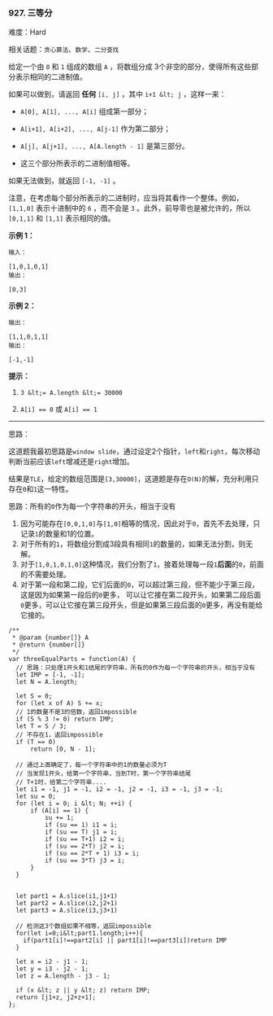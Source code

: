 ### 927. 三等分

难度：Hard

相关话题：`贪心算法`、`数学`、`二分查找`

给定一个由  `0`  和  `1`  组成的数组 `A` ，将数组分成 3个非空的部分，使得所有这些部分表示相同的二进制值。



如果可以做到，请返回 **任何**  `[i, j]` ，其中  `i+1 &lt; j` ，这样一来：





*  `A[0], A[1], ..., A[i]` 组成第一部分；

*  `A[i+1], A[i+2], ..., A[j-1]` 作为第二部分；

*  `A[j], A[j+1], ..., A[A.length - 1]`  是第三部分。

* 这三个部分所表示的二进制值相等。





如果无法做到，就返回 `[-1, -1]` 。



注意，在考虑每个部分所表示的二进制时，应当将其看作一个整体。例如， `[1,1,0]` 表示十进制中的 `6` ，而不会是 `3` 。此外，前导零也是被允许的，所以 `[0,1,1]`  和 `[1,1]` 表示相同的值。







 **示例 1：** 





```
输入：

[1,0,1,0,1]
输出：

[0,3]

```

 **示例 2：** 





```
输出：

[1,1,0,1,1]
输出：

[-1,-1]
```





 **提示：** 





1.  `3 &lt;= A.length &lt;= 30000` 

2.  `A[i] == 0` 或 `A[i] == 1` 










-----

思路：

这道题我最初思路是`window slide`，通过设定2个指针，`left`和`right`，每次移动判断当前应该`left`增减还是`right`增加。

结果是`TLE`，给定的数组范围是`[3,30000]`，这道题是存在`O(N)`的解，充分利用只存在`0`和`1`这一特性。

思路：所有的`0`作为每一个字符串的开头，相当于没有
1. 因为可能存在`[0,0,1,0]`与`[1,0]`相等的情况，因此对于`0`，首先不去处理，只记录`1`的数量和1的位置。
2. 对于所有的`1`，将数组分割成3段具有相同`1`的数量的，如果无法分割，则无解。
3. 对于`[1,0,1,0,1,0]`这种情况，我们分割了`1`，接着处理每一段`1`**后面**的`0`，前面的不需要处理。
4. 对于第一段和第二段，它们后面的`0`，可以超过第三段，但不能少于第三段，这是因为如果第一段后的`0`更多，
可以让它接在第二段开头，如果第二段后面`0`更多，可以让它接在第三段开头，但是如果第三段后面的`0`更多，再没有能给它接的。


```
/**
 * @param {number[]} A
 * @return {number[]}
 */
var threeEqualParts = function(A) {
  // 思路：只处理1开头和1结尾的字符串，所有的0作为每一个字符串的开头，相当于没有
  let IMP = [-1, -1];
  let N = A.length;

  let S = 0;
  for (let x of A) S += x;
  // 1的数量不是3的倍数，返回impossible
  if (S % 3 != 0) return IMP;
  let T = S / 3;
  // 不存在1，返回impossible
  if (T == 0)
      return [0, N - 1];

  // 通过上面确定了，每一个字符串中的1的数量必须为T
  // 当发现1开头，给第一个字符串，当到T时，第一个字符串结尾
  // T+1时，给第二个字符串....
  let i1 = -1, j1 = -1, i2 = -1, j2 = -1, i3 = -1, j3 = -1;
  let su = 0;
  for (let i = 0; i &lt; N; ++i) {
      if (A[i] == 1) {
          su += 1;
          if (su == 1) i1 = i;
          if (su == T) j1 = i;
          if (su == T+1) i2 = i;
          if (su == 2*T) j2 = i;
          if (su == 2*T + 1) i3 = i;
          if (su == 3*T) j3 = i;
      }
  }


  let part1 = A.slice(i1,j1+1)
  let part2 = A.slice(i2,j2+1)
  let part3 = A.slice(i3,j3+1)

  // 检测这3个数组如果不相等，返回impossible
  for(let i=0;i&lt;part1.length;i++){
    if(part1[i]!==part2[i] || part1[i]!==part3[i])return IMP
  }

  let x = i2 - j1 - 1;
  let y = i3 - j2 - 1;
  let z = A.length - j3 - 1;

  if (x &lt; z || y &lt; z) return IMP;
  return [j1+z, j2+z+1];
};



```
